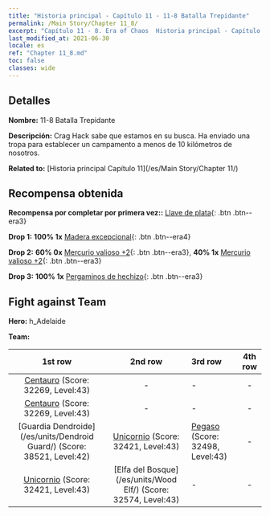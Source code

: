 ```yaml
---
title: "Historia principal - Capítulo 11 - 11-8 Batalla Trepidante"
permalink: /Main Story/Chapter 11_8/
excerpt: "Capítulo 11 - 8. Era of Chaos  Historia principal - Capítulo 11_8. 11-8 Batalla Trepidante"
last_modified_at: 2021-06-30
locale: es
ref: "Chapter 11_8.md"
toc: false
classes: wide
---
```


## Detalles

 **Nombre:** 11-8 Batalla Trepidante

 **Descripción:** Crag Hack sabe que estamos en su busca. Ha enviado una tropa para establecer un campamento a menos de 10 kilómetros de nosotros.

 **Related to:** [Historia principal Capítulo 11](/es/Main Story/Chapter 11/)

## Recompensa obtenida

 **Recompensa por completar por primera vez::** [Llave de plata](/ItemsES/con_693/){: .btn .btn--era3}

 **Drop 1:** **100% 1x** [Madera excepcional](/ItemsES/mat_34/){: .btn .btn--era4}

 **Drop 2:** **60% 0x** [Mercurio valioso +2](/ItemsES/mat_28/){: .btn .btn--era3}, **40% 1x** [Mercurio valioso +2](/ItemsES/mat_28/){: .btn .btn--era3}

 **Drop 3:** **100% 1x** [Pergaminos de hechizo](/ItemsES/con_694/){: .btn .btn--era3}


## Fight against Team
 **Hero:** h_Adelaide

 **Team:**


  | 1st row | 2nd row | 3rd row | 4th row |
  |:----:|:----:|:----|:----:|
  | [Centauro](/es/units/Centaur/) (Score: 32269, Level:43)  | - | - | - |
  | [Centauro](/es/units/Centaur/) (Score: 32269, Level:43)  | - | - | - |
  | [Guardia Dendroide](/es/units/Dendroid Guard/) (Score: 38521, Level:42)  | [Unicornio](/es/units/Unicorn/) (Score: 32421, Level:43)  | [Pegaso](/es/units/Pegasus/) (Score: 32498, Level:43)  | - |
  | [Unicornio](/es/units/Unicorn/) (Score: 32421, Level:43)  | [Elfa del Bosque](/es/units/Wood Elf/) (Score: 32574, Level:43)  | - | - |


